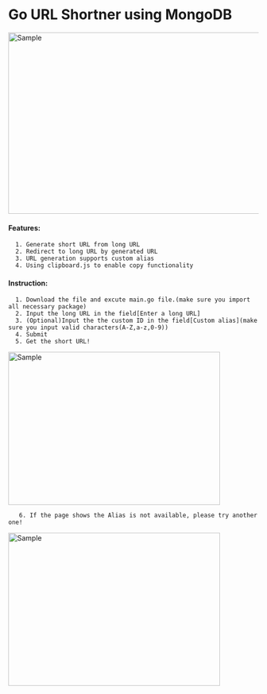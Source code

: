 # **Go URL Shortner using MongoDB**

<p align="left">
    <img src="https://i.imgur.com/z2YPfa2.png" alt="Sample"  width="623" height="365" >
    <p align="left">
</p>

#### Features:
      1. Generate short URL from long URL
      2. Redirect to long URL by generated URL
      3. URL generation supports custom alias
      4. Using clipboard.js to enable copy functionality
 
 
#### Instruction:
      1. Download the file and excute main.go file.(make sure you import all necessary package)
      2. Input the long URL in the field[Enter a long URL]
      3. (Optional)Input the the custom ID in the field[Custom alias](make sure you input valid characters(A-Z,a-z,0-9))
      4. Submit
      5. Get the short URL!
     
<p align="left">
    <img src="https://i.imgur.com/B7Q47kh.png" alt="Sample"  width="426" height="308" >
    <p align="left">
</p> 

```
   6. If the page shows the Alias is not available, please try another one!
```
<p align="left">
    <img src="https://i.imgur.com/lbBe18Z.png" alt="Sample"  width="426" height="308" >
</p> 
